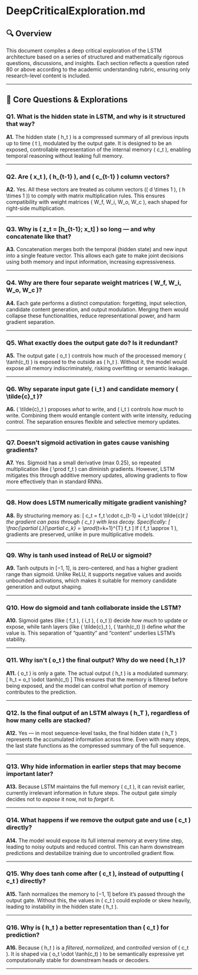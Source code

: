 # DeepCriticalExploration.md

## 🔍 Overview
This document compiles a deep critical exploration of the LSTM architecture based on a series of structured and mathematically rigorous questions, discussions, and insights. Each section reflects a question rated 80 or above according to the academic understanding rubric, ensuring only research-level content is included.

---

## 📌 Core Questions & Explorations

### Q1. What is the hidden state in LSTM, and why is it structured that way?
**A1.** The hidden state \( h_t \) is a compressed summary of all previous inputs up to time \( t \), modulated by the output gate. It is designed to be an exposed, controllable representation of the internal memory \( c_t \), enabling temporal reasoning without leaking full memory.

---

### Q2. Are \( x_t \), \( h_{t-1} \), and \( c_{t-1} \) column vectors?
**A2.** Yes. All these vectors are treated as column vectors (\( d \times 1 \), \( h \times 1 \)) to comply with matrix multiplication rules. This ensures compatibility with weight matrices \( W_f, W_i, W_o, W_c \), each shaped for right-side multiplication.

---

### Q3. Why is \( z_t = [h_{t-1}; x_t] \) so long — and why concatenate like that?
**A3.** Concatenation merges both the temporal (hidden state) and new input into a single feature vector. This allows each gate to make joint decisions using both memory and input information, increasing expressiveness.

---

### Q4. Why are there four separate weight matrices \( W_f, W_i, W_o, W_c \)?
**A4.** Each gate performs a distinct computation: forgetting, input selection, candidate content generation, and output modulation. Merging them would collapse these functionalities, reduce representational power, and harm gradient separation.

---

### Q5. What exactly does the output gate do? Is it redundant?
**A5.** The output gate \( o_t \) controls how much of the processed memory \( \tanh(c_t) \) is exposed to the outside as \( h_t \). Without it, the model would expose all memory indiscriminately, risking overfitting or semantic leakage.

---

### Q6. Why separate input gate \( i_t \) and candidate memory \( \tilde{c}_t \)?
**A6.** \( \tilde{c}_t \) proposes *what* to write, and \( i_t \) controls *how much* to write. Combining them would entangle content with write intensity, reducing control. The separation ensures flexible and selective memory updates.

---

### Q7. Doesn’t sigmoid activation in gates cause vanishing gradients?
**A7.** Yes. Sigmoid has a small derivative (max 0.25), so repeated multiplication like \( \prod f_t \) can diminish gradients. However, LSTM mitigates this through additive memory updates, allowing gradients to flow more effectively than in standard RNNs.

---

### Q8. How does LSTM numerically mitigate gradient vanishing?
**A8.** By structuring memory as:
\[
c_t = f_t \cdot c_{t-1} + i_t \cdot \tilde{c}_t
\]
the gradient can pass through \( c_t \) with less decay. Specifically:
\[
\frac{\partial L}{\partial c_k} = \prod_{t=k+1}^{T} f_t
\]
If \( f_t \approx 1 \), gradients are preserved, unlike in pure multiplicative models.

---

### Q9. Why is tanh used instead of ReLU or sigmoid?
**A9.** Tanh outputs in [−1, 1], is zero-centered, and has a higher gradient range than sigmoid. Unlike ReLU, it supports negative values and avoids unbounded activations, which makes it suitable for memory candidate generation and output shaping.

---

### Q10. How do sigmoid and tanh collaborate inside the LSTM?
**A10.** Sigmoid gates (like \( f_t \), \( i_t \), \( o_t \)) decide *how much* to update or expose, while tanh layers (like \( \tilde{c}_t \), \( \tanh(c_t) \)) define *what* the value is. This separation of “quantity” and “content” underlies LSTM’s stability.

---

### Q11. Why isn't \( o_t \) the final output? Why do we need \( h_t \)?
**A11.** \( o_t \) is only a gate. The actual output \( h_t \) is a modulated summary:  
\[
h_t = o_t \odot \tanh(c_t)
\]
This ensures that the memory is filtered before being exposed, and the model can control what portion of memory contributes to the prediction.

---

### Q12. Is the final output of an LSTM always \( h_T \), regardless of how many cells are stacked?
**A12.** Yes — in most sequence-level tasks, the final hidden state \( h_T \) represents the accumulated information across time. Even with many steps, the last state functions as the compressed summary of the full sequence.

---

### Q13. Why hide information in earlier steps that may become important later?
**A13.** Because LSTM maintains the full memory \( c_t \), it can revisit earlier, currently irrelevant information in future steps. The output gate simply decides not to *expose* it now, not to *forget* it.

---

### Q14. What happens if we remove the output gate and use \( c_t \) directly?
**A14.** The model would expose its full internal memory at every time step, leading to noisy outputs and reduced control. This can harm downstream predictions and destabilize training due to uncontrolled gradient flow.

---

### Q15. Why does tanh come after \( c_t \), instead of outputting \( c_t \) directly?
**A15.** Tanh normalizes the memory to [−1, 1] before it’s passed through the output gate. Without this, the values in \( c_t \) could explode or skew heavily, leading to instability in the hidden state \( h_t \).

---

### Q16. Why is \( h_t \) a better representation than \( c_t \) for prediction?
**A16.** Because \( h_t \) is a *filtered*, *normalized*, and *controlled* version of \( c_t \). It is shaped via \( o_t \odot \tanh(c_t) \) to be semantically expressive yet computationally stable for downstream heads or decoders.

---
